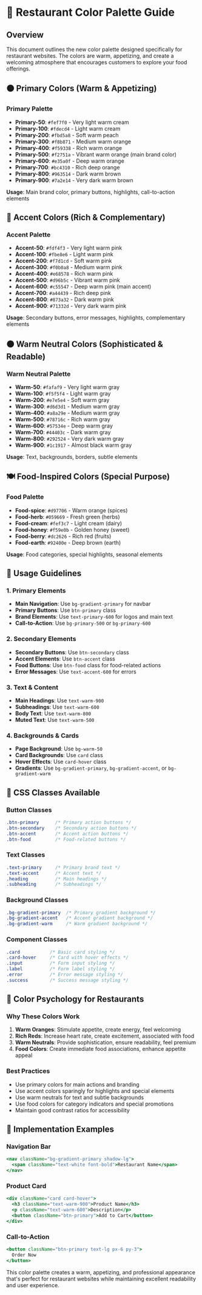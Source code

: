 # 🎨 Restaurant Color Palette Guide

## Overview
This document outlines the new color palette designed specifically for restaurant websites. The colors are warm, appetizing, and create a welcoming atmosphere that encourages customers to explore your food offerings.

## 🟠 Primary Colors (Warm & Appetizing)

### Primary Palette
- **Primary-50**: `#fef7f0` - Very light warm cream
- **Primary-100**: `#fdecd4` - Light warm cream
- **Primary-200**: `#fbd5a8` - Soft warm peach
- **Primary-300**: `#f8b871` - Medium warm orange
- **Primary-400**: `#f59338` - Rich warm orange
- **Primary-500**: `#f2751a` - Vibrant warm orange (main brand color)
- **Primary-600**: `#e35a0f` - Deep warm orange
- **Primary-700**: `#bc4310` - Rich deep orange
- **Primary-800**: `#963514` - Dark warm brown
- **Primary-900**: `#7a2e14` - Very dark warm brown

**Usage**: Main brand color, primary buttons, highlights, call-to-action elements

## 🔴 Accent Colors (Rich & Complementary)

### Accent Palette
- **Accent-50**: `#fdf4f3` - Very light warm pink
- **Accent-100**: `#fbe8e6` - Light warm pink
- **Accent-200**: `#f7d1cd` - Soft warm pink
- **Accent-300**: `#f0b0a8` - Medium warm pink
- **Accent-400**: `#e68578` - Rich warm pink
- **Accent-500**: `#d96b5c` - Vibrant warm pink
- **Accent-600**: `#c55547` - Deep warm pink (main accent)
- **Accent-700**: `#a44439` - Rich deep pink
- **Accent-800**: `#873a32` - Dark warm pink
- **Accent-900**: `#71332d` - Very dark warm pink

**Usage**: Secondary buttons, error messages, highlights, complementary elements

## 🟤 Warm Neutral Colors (Sophisticated & Readable)

### Warm Neutral Palette
- **Warm-50**: `#fafaf9` - Very light warm gray
- **Warm-100**: `#f5f5f4` - Light warm gray
- **Warm-200**: `#e7e5e4` - Soft warm gray
- **Warm-300**: `#d6d3d1` - Medium warm gray
- **Warm-400**: `#a8a29e` - Medium warm gray
- **Warm-500**: `#78716c` - Rich warm gray
- **Warm-600**: `#57534e` - Deep warm gray
- **Warm-700**: `#44403c` - Dark warm gray
- **Warm-800**: `#292524` - Very dark warm gray
- **Warm-900**: `#1c1917` - Almost black warm gray

**Usage**: Text, backgrounds, borders, subtle elements

## 🍽️ Food-Inspired Colors (Special Purpose)

### Food Palette
- **Food-spice**: `#d97706` - Warm orange (spices)
- **Food-herb**: `#059669` - Fresh green (herbs)
- **Food-cream**: `#fef3c7` - Light cream (dairy)
- **Food-honey**: `#f59e0b` - Golden honey (sweet)
- **Food-berry**: `#dc2626` - Rich red (fruits)
- **Food-earth**: `#92400e` - Deep brown (earth)

**Usage**: Food categories, special highlights, seasonal elements

## 🎯 Usage Guidelines

### 1. Primary Elements
- **Main Navigation**: Use `bg-gradient-primary` for navbar
- **Primary Buttons**: Use `btn-primary` class
- **Brand Elements**: Use `text-primary-600` for logos and main text
- **Call-to-Action**: Use `bg-primary-500` or `bg-primary-600`

### 2. Secondary Elements
- **Secondary Buttons**: Use `btn-secondary` class
- **Accent Elements**: Use `btn-accent` class
- **Food Buttons**: Use `btn-food` class for food-related actions
- **Error Messages**: Use `text-accent-600` for errors

### 3. Text & Content
- **Main Headings**: Use `text-warm-900`
- **Subheadings**: Use `text-warm-600`
- **Body Text**: Use `text-warm-800`
- **Muted Text**: Use `text-warm-500`

### 4. Backgrounds & Cards
- **Page Background**: Use `bg-warm-50`
- **Card Backgrounds**: Use `card` class
- **Hover Effects**: Use `card-hover` class
- **Gradients**: Use `bg-gradient-primary`, `bg-gradient-accent`, or `bg-gradient-warm`

## 🚀 CSS Classes Available

### Button Classes
```css
.btn-primary      /* Primary action buttons */
.btn-secondary    /* Secondary action buttons */
.btn-accent       /* Accent action buttons */
.btn-food         /* Food-related buttons */
```

### Text Classes
```css
.text-primary     /* Primary brand text */
.text-accent      /* Accent text */
.heading          /* Main headings */
.subheading       /* Subheadings */
```

### Background Classes
```css
.bg-gradient-primary  /* Primary gradient background */
.bg-gradient-accent   /* Accent gradient background */
.bg-gradient-warm     /* Warm gradient background */
```

### Component Classes
```css
.card           /* Basic card styling */
.card-hover     /* Card with hover effects */
.input          /* Form input styling */
.label          /* Form label styling */
.error          /* Error message styling */
.success        /* Success message styling */
```

## 🎨 Color Psychology for Restaurants

### Why These Colors Work
1. **Warm Oranges**: Stimulate appetite, create energy, feel welcoming
2. **Rich Reds**: Increase heart rate, create excitement, associated with food
3. **Warm Neutrals**: Provide sophistication, ensure readability, feel premium
4. **Food Colors**: Create immediate food associations, enhance appetite appeal

### Best Practices
- Use primary colors for main actions and branding
- Use accent colors sparingly for highlights and special elements
- Use warm neutrals for text and subtle backgrounds
- Use food colors for category indicators and special promotions
- Maintain good contrast ratios for accessibility

## 🔧 Implementation Examples

### Navigation Bar
```jsx
<nav className="bg-gradient-primary shadow-lg">
  <span className="text-white font-bold">Restaurant Name</span>
</nav>
```

### Product Card
```jsx
<div className="card card-hover">
  <h3 className="text-warm-900">Product Name</h3>
  <p className="text-warm-600">Description</p>
  <button className="btn-primary">Add to Cart</button>
</div>
```

### Call-to-Action
```jsx
<button className="btn-primary text-lg px-6 py-3">
  Order Now
</button>
```

This color palette creates a warm, appetizing, and professional appearance that's perfect for restaurant websites while maintaining excellent readability and user experience.

